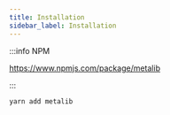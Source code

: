 ```yaml
---
title: Installation
sidebar_label: Installation
---
```




:::info NPM

https://www.npmjs.com/package/metalib

:::

```bash
yarn add metalib
```


